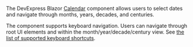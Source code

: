 The DevExpress Blazor [Calendar](https://docs.devexpress.com/Blazor/DevExpress.Blazor.DxCalendar-1) component allows users to select dates and navigate through months, years, decades, and centuries.

The component supports keyboard navigation. Users can navigate through root UI elements and within the month/year/decade/century view. See [the list of supported keyboard shortcuts](https://docs.devexpress.com/Blazor/DevExpress.Blazor.DxCalendar-1#keyboard-navigation).
